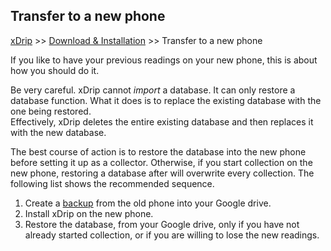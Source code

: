 ## Transfer to a new phone  
[xDrip](../README.md) >> [Download & Installation](./Installation_page.md) >> Transfer to a new phone  
  
If you like to have your previous readings on your new phone, this is about how you should do it.  
  
Be very careful. xDrip cannot _import_ a database.  It can only restore a database function.  What it does is to replace the existing database with the one being restored.  
Effectively, xDrip deletes the entire existing database and then replaces it with the new database.  
  
The best course of action is to restore the database into the new phone before setting it up as a collector.  Otherwise, if you start collection on the new phone, restoring a database after will overwrite every collection.  The following list shows the recommended sequence.  
  
1. Create a [backup](./GoogleDriveBackup.md) from the old phone into your Google drive.  
2. Install xDrip on the new phone.   
3. Restore the database, from your Google drive, only if you have not already started collection, or if you are willing to lose the new readings.  
  
